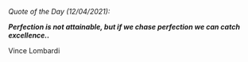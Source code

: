 *Quote of the Day (12/04/2021):*

_**Perfection is not attainable, but if we chase perfection we can catch excellence..**_

Vince Lombardi